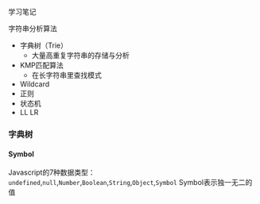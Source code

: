 学习笔记

字符串分析算法
- 字典树（Trie）
    - 大量高重复字符串的存储与分析
- KMP匹配算法
    - 在长字符串里查找模式
- Wildcard
- 正则
- 状态机
- LL LR

### 字典树
#### Symbol
Javascript的7种数据类型：`undefined`,`null`,`Number`,`Boolean`,`String`,`Object`,`Symbol`
Symbol表示独一无二的值


